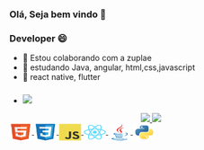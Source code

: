 ### Olá, Seja bem vindo 👋
###            Developer 😄
- 🔭 Estou colaborando com a zuplae
- 🌱 estudando Java, angular, html,css,javascript
- 🌱 react native, flutter
### 
- <div>
   <a href="https://www.linkedin.com/in/andre-vitor-granemann-bba2461a7?lipi=urn%3Ali%3Apage%3Ad_flagship3_feed%3B8Mwht8hqRaKja9PbsSjtwg%3D%3D" target="_blank"><img src="https://img.shields.io/badge/-LinkedIn-%230077B5?style=for-the-badge&logo=linkedin&logoColor=white" target="_blank"></a> 
  </div>

<div align="center">
  <a href="https://github.com/AndreVitorGranemann">
  <img height="180em" src="https://github-readme-stats.vercel.app/api?username=AndreVitorGranemann&show_icons=true&theme=dark&include_all_commits=true&count_private=true"/>
  <img height="180em" src="https://github-readme-stats.vercel.app/api/top-langs/?username=AndreVitorGranemann&layout=compact&langs_count=7&theme=dark"/>
</div>
  <img align="center" alt="Andre-HTML" height="30" width="40" src="https://raw.githubusercontent.com/devicons/devicon/master/icons/html5/html5-original.svg">
  <img align="center" alt="Andre-CSS" height="30" width="40" src="https://raw.githubusercontent.com/devicons/devicon/master/icons/css3/css3-original.svg">
  <img align="center" alt="Andre-Javascript" height="30" width="40" src="https://raw.githubusercontent.com/devicons/devicon/master/icons/javascript/javascript-original.svg">
   <img align="center" alt="Rafa-React" height="30" width="40" src="https://raw.githubusercontent.com/devicons/devicon/master/icons/react/react-original.svg">
   <img align="center" alt="Andre-Java" height="30" width="40" src="https://raw.githubusercontent.com/devicons/devicon/master/icons/java/java-original.svg">
   <img align="center" alt="Andre-python" height="30" width="40" src="https://raw.githubusercontent.com/devicons/devicon/master/icons/python/python-original.svg">
  
  ##
  
  
